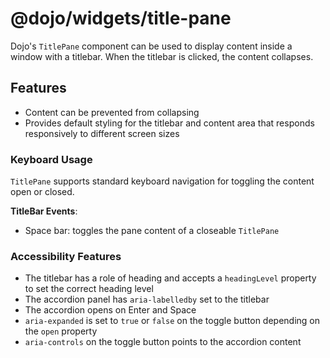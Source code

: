 # @dojo/widgets/title-pane

Dojo's `TitlePane` component can be used to display content inside a window with a titlebar. When the titlebar is clicked, the content collapses.

## Features

-   Content can be prevented from collapsing
-   Provides default styling for the titlebar and content area that responds responsively to different screen sizes

### Keyboard Usage

`TitlePane` supports standard keyboard navigation for toggling the content open or closed.

**TitleBar Events**:

-   Space bar: toggles the pane content of a closeable `TitlePane`

### Accessibility Features

-   The titlebar has a role of heading and accepts a `headingLevel` property to set the correct heading level
-   The accordion panel has `aria-labelledby` set to the titlebar
-   The accordion opens on Enter and Space
-   `aria-expanded` is set to `true` or `false` on the toggle button depending on the `open` property
-   `aria-controls` on the toggle button points to the accordion content
